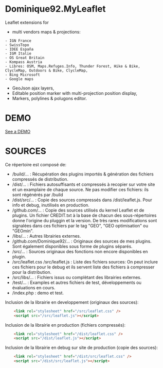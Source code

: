 Dominique92.MyLeaflet
=====================

Leaflet extensions for
* multi vendors maps &amp; projections:
```
- IGN France
- SwissTopo
- IDEE España
- IGM Italie
- OS Great Britain
- Kompass Austria
- Libres: OSM, Maps.Refuges.Info, Thunder Forest, Hike & Bike, ClycleMap, Outdoors & Bike, ClycleMap, 
- Bing Microsoft
- Google maps
```
* GeoJson ajax layers,
* Editable position marker with multi-projection position display,
* Markers, polylines & polugons editor.

DEMO
====
[See a DEMO](http://dominique92.github.io/MyLeaflet/)

SOURCES
=======
Ce répertoire est composé de:
* /build/... : Récupération des plugins importés & génération des fichiers compressés de distribution.
* /dist/... : Fichiers autosuffisants et compressés à recopier sur votre site et un examplaire de chaque source.
Ne pas modifier ces fichiers: ils sont régénérés par /build
* /dist/src/... : Copie des sources compressés dans /dist/leaflet.js.
Pour info et debug, inutilisés en production.
* /github.com/... : Copie des sources utilisés du kernel Leaflet et de plugins.
Un fichier CREDIT.txt à la base de chacun des sous-répertoires donne l'origine du pluggin et la version.
De très rares modifications sont signalées dans ces fichiers par le tag "GEO", "GEO optimisation" ou "GEOmin".
* /libs/... : Autres librairies externes.
* /github.com/Dominique92/... : Originaux des sources de mes plugins. Sont également disponibles sous forme de plugins séparés.
* /src/... : Sources originaux des fonctions non encore disponibles en plugin.
* /src/leaflet.css /src/leaflet.js : Liste des fichiers sources: On peut inclure ces fichiers pour le debug et ils servent liste des fichiers à compresser pour la distribution.
* /src/libs/... : Fichiers issus ou complètant des librairies externes.
* /test/... : Examples et autres fichiers de test, développements ou évaluations en cours.
* /index.php : demo et test.

Inclusion de la librairie en developpement (originaux des sources):
```html
	<link rel="stylesheet" href="/src/leaflet.css" />
	<script src="/src/leaflet.js"></script>
```

Inclusion de la librairie en production (fichiers compressés):
```html
	<link rel="stylesheet" href="/dist/leaflet.css" />
	<script src="/dist/leaflet.js"></script>
```

Inclusion de la librairie en debug sur site de production (copie des sources):
```html
	<link rel="stylesheet" href="/dist/src/leaflet.css" />
	<script src="/dist/src/leaflet.js"></script>
```
